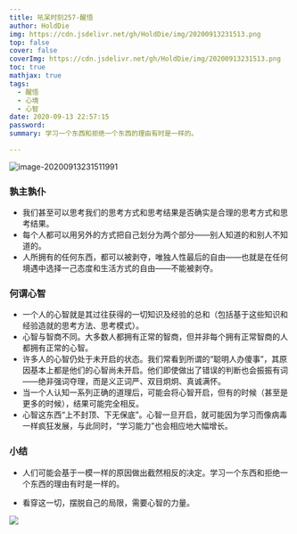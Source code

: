 ```yaml
---
title: 吼呆时刻257-醒悟
author: HoldDie
img: https://cdn.jsdelivr.net/gh/HoldDie/img/20200913231513.png
top: false
cover: false
coverImg: https://cdn.jsdelivr.net/gh/HoldDie/img/20200913231513.png
toc: true
mathjax: true
tags:
  - 醒悟
  - 心境
  - 心智
date: 2020-09-13 22:57:15
password:
summary: 学习一个东西和拒绝一个东西的理由有时是一样的。

---
```


![image-20200913231511991](https://cdn.jsdelivr.net/gh/HoldDie/img/20200913231513.png)

### 孰主孰仆

- 我们甚至可以思考我们的思考方式和思考结果是否确实是合理的思考方式和思考结果。
- 每个人都可以用另外的方式把自己划分为两个部分——别人知道的和别人不知道的。
- 人所拥有的任何东西，都可以被剥夺，唯独人性最后的自由——也就是在任何境遇中选择一己态度和生活方式的自由——不能被剥夺。

### 何谓心智

- 一个人的心智就是其过往获得的一切知识及经验的总和（包括基于这些知识和经验造就的思考方法、思考模式）。
- 心智与智商不同。大多数人都拥有正常的智商，但并非每个拥有正常智商的人都拥有正常的心智。
- 许多人的心智仍处于未开启的状态。我们常看到所谓的“聪明人办傻事”，其原因基本上都是他们的心智尚未开启。他们即使做出了错误的判断也会振振有词——绝非强词夺理，而是义正词严、双目炯炯、真诚满怀。
- 当一个人认知一系列正确的道理后，可能会将心智开启，但有的时候（甚至是更多的时候），结果可能完全相反。
- 心智这东西“上不封顶、下无保底”。心智一旦开启，就可能因为学习而像病毒一样疯狂发展，与此同时，“学习能力”也会相应地大幅增长。

### 小结

- 人们可能会基于一模一样的原因做出截然相反的决定。学习一个东西和拒绝一个东西的理由有时是一样的。

- 看穿这一切，摆脱自己的局限，需要心智的力量。

![](https://cdn.jsdelivr.net/gh/HoldDie/img/20200913231137.png)